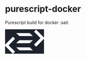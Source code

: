 # purescript-docker
Purescript build for docker :sail:

![Purescript](https://raw.githubusercontent.com/Risto-Stevcev/purescript-docker/master/logo.png)
